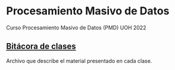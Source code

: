 # Procesamiento Masivo de Datos
Curso Procesamiento Masivo de Datos (PMD) UOH 2022

## [Bitácora de clases](https://github.com/adigenova/uohpmd/blob/main/catedra/Clases.md)
Archivo que describe el material presentado en cada clase.
